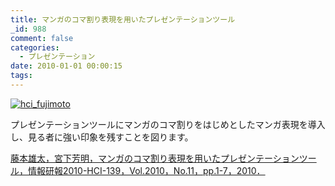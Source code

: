 ```yaml
---
title: マンガのコマ割り表現を用いたプレゼンテーションツール
_id: 988
comment: false
categories:
  - プレゼンテーション
date: 2010-01-01 00:00:15
tags:
---
```


[![hci_fujimoto](/wp-content/uploads/2015/05/hci_fujimoto.jpg)](/wp-content/uploads/2015/05/hci_fujimoto.jpg)


プレゼンテーションツールにマンガのコマ割りをはじめとしたマンガ表現を導入し、見る者に強い印象を残すことを図ります。

<a href>藤本雄太，宮下芳明，マンガのコマ割り表現を用いたプレゼンテーションツール，情報研報2010-HCI-139，Vol.2010，No.11，pp.1-7，2010．</a>
